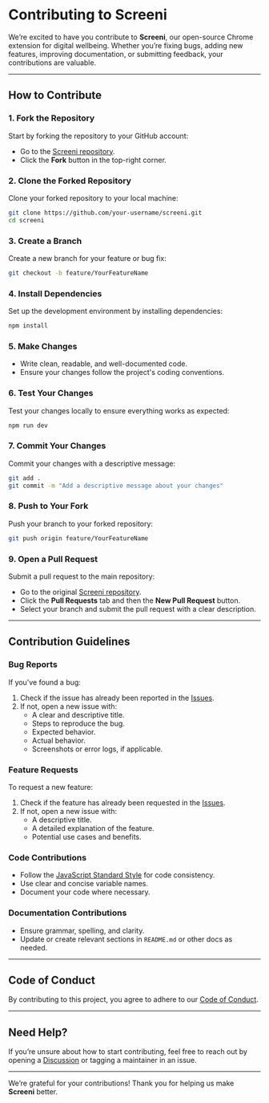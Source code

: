 # Contributing to Screeni

We’re excited to have you contribute to **Screeni**, our open-source Chrome extension for digital wellbeing. Whether you’re fixing bugs, adding new features, improving documentation, or submitting feedback, your contributions are valuable.

---

## How to Contribute

### 1. Fork the Repository

Start by forking the repository to your GitHub account:

- Go to the [Screeni repository](https://github.com/s000ik/screeni).
- Click the **Fork** button in the top-right corner.

### 2. Clone the Forked Repository

Clone your forked repository to your local machine:

```bash
git clone https://github.com/your-username/screeni.git
cd screeni
```

### 3. Create a Branch

Create a new branch for your feature or bug fix:

```bash
git checkout -b feature/YourFeatureName
```

### 4. Install Dependencies

Set up the development environment by installing dependencies:

```bash
npm install
```

### 5. Make Changes

- Write clean, readable, and well-documented code.
- Ensure your changes follow the project's coding conventions.

### 6. Test Your Changes

Test your changes locally to ensure everything works as expected:

```bash
npm run dev
```

### 7. Commit Your Changes

Commit your changes with a descriptive message:

```bash
git add .
git commit -m "Add a descriptive message about your changes"
```

### 8. Push to Your Fork

Push your branch to your forked repository:

```bash
git push origin feature/YourFeatureName
```

### 9. Open a Pull Request

Submit a pull request to the main repository:

- Go to the original [Screeni repository](https://github.com/s000ik/screeni).
- Click the **Pull Requests** tab and then the **New Pull Request** button.
- Select your branch and submit the pull request with a clear description.

---

## Contribution Guidelines

### Bug Reports

If you’ve found a bug:

1. Check if the issue has already been reported in the [Issues](https://github.com/s000ik/screeni/issues).
2. If not, open a new issue with:
   - A clear and descriptive title.
   - Steps to reproduce the bug.
   - Expected behavior.
   - Actual behavior.
   - Screenshots or error logs, if applicable.

### Feature Requests

To request a new feature:

1. Check if the feature has already been requested in the [Issues](https://github.com/s000ik/screeni/issues).
2. If not, open a new issue with:
   - A descriptive title.
   - A detailed explanation of the feature.
   - Potential use cases and benefits.

### Code Contributions

- Follow the [JavaScript Standard Style](https://standardjs.com/) for code consistency.
- Use clear and concise variable names.
- Document your code where necessary.

### Documentation Contributions

- Ensure grammar, spelling, and clarity.
- Update or create relevant sections in `README.md` or other docs as needed.

---

## Code of Conduct

By contributing to this project, you agree to adhere to our [Code of Conduct](CODE_OF_CONDUCT.md).

---

## Need Help?

If you’re unsure about how to start contributing, feel free to reach out by opening a [Discussion](https://github.com/s000ik/screeni/discussions) or tagging a maintainer in an issue.

---

We’re grateful for your contributions! Thank you for helping us make **Screeni** better.
